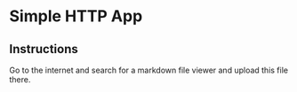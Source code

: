 # Simple HTTP App

## Instructions

Go to the internet and search for a markdown file viewer and upload this file there. 

